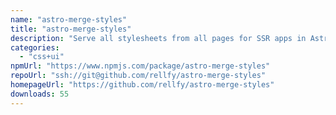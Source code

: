```yaml
---
name: "astro-merge-styles"
title: "astro-merge-styles"
description: "Serve all stylesheets from all pages for SSR apps in Astro"
categories:
  - "css+ui"
npmUrl: "https://www.npmjs.com/package/astro-merge-styles"
repoUrl: "ssh://git@github.com/rellfy/astro-merge-styles"
homepageUrl: "https://github.com/rellfy/astro-merge-styles"
downloads: 55
---
```

